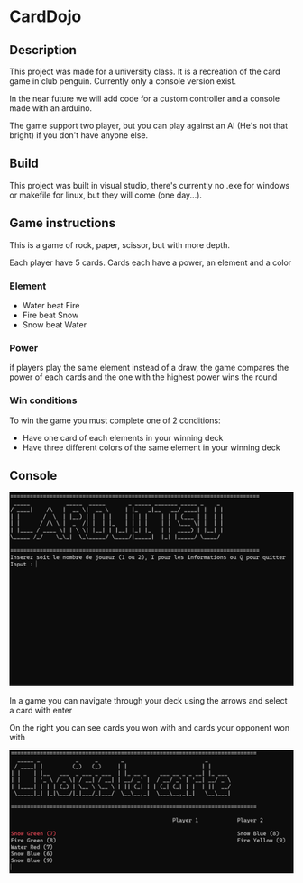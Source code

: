 # CardDojo
## Description
This project was made for a university class. It is a recreation of the card game in club penguin.
Currently  only a console version exist.

In the near future we will add code for a custom controller and a console made with an arduino.

The game support two player, but you can play against an AI (He's not that bright) if you don't have anyone else.

## Build
This project was built in visual studio, there's currently no .exe for windows or makefile for linux, but they will come (one day...).

## Game instructions

This is a game of rock, paper, scissor, but with more depth.

Each player have 5 cards. Cards each have a power, an element and a color
### Element
- Water beat Fire
- Fire beat Snow
- Snow beat Water

### Power
if players play the same element instead of a draw, the game compares the power of each cards and the one with the highest power wins the round

### Win conditions
To win the game you must complete one of 2 conditions:
- Have one card of each elements in your winning deck
- Have three different colors of the same element in your winning deck

## Console
![Menu Principal](./img/MenuOpen.png)

In a game you can navigate through your deck using the arrows and select a card with enter

On the right you can see cards you won with and cards your opponent won with

![Exemple d'une partie](./img/JeuConsole.png)